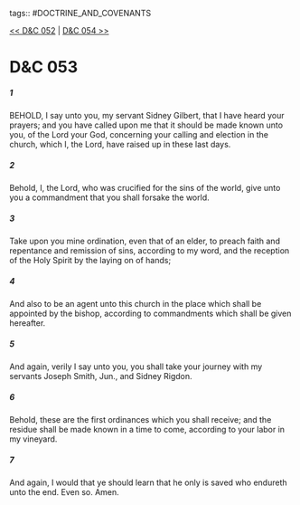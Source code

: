 tags:: #DOCTRINE_AND_COVENANTS

[<< D&C 052](DOCTRINE_AND_COVENANTS/D&C_052.md) | [D&C 054 >>](DOCTRINE_AND_COVENANTS/D&C_054.md)

# D&C 053

##### 1

BEHOLD, I say unto you, my servant Sidney Gilbert, that I have heard your prayers; and you have called upon me that it should be made known unto you, of the Lord your God, concerning your calling and election in the church, which I, the Lord, have raised up in these last days.

##### 2

Behold, I, the Lord, who was crucified for the sins of the world, give unto you a commandment that you shall forsake the world.

##### 3

Take upon you mine ordination, even that of an elder, to preach faith and repentance and remission of sins, according to my word, and the reception of the Holy Spirit by the laying on of hands;

##### 4

And also to be an agent unto this church in the place which shall be appointed by the bishop, according to commandments which shall be given hereafter.

##### 5

And again, verily I say unto you, you shall take your journey with my servants Joseph Smith, Jun., and Sidney Rigdon.

##### 6

Behold, these are the first ordinances which you shall receive; and the residue shall be made known in a time to come, according to your labor in my vineyard.

##### 7

And again, I would that ye should learn that he only is saved who endureth unto the end. Even so. Amen.
